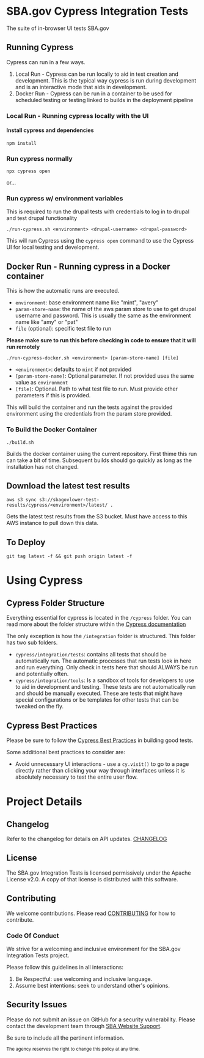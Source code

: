 # SBA.gov Cypress Integration Tests

The suite of in-browser UI tests SBA.gov

## Running Cypress
Cypress can run in a few ways.  

1. Local Run - Cypress can be run locally to aid in test creation and development.  This is the typical way cypress is run during development and is an interactive mode that aids in development.
2. Docker Run - Cypress can be run in a container to be used for scheduled testing or testing linked to builds in the deployment pipeline

### Local Run - Running cypress locally with the UI

#### Install cypress and dependencies

`npm install`

### Run cypress normally
`npx cypress open`

or...

### Run cypress w/ environment variables
This is required to run the drupal tests with credentials to log in to drupal and test drupal functionality

`./run-cypress.sh <environment> <drupal-username> <drupal-password>` 

This will run Cypress using the `cypress open` command to use the Cypress UI for local testing and development.

## Docker Run - Running cypress in a Docker container
This is how the automatic runs are executed.
* `environment`: base environment name like "mint", "avery"
* `param-store-name`: the name of the aws param store to use to get drupal username and password.  This is usually the same as the environment name like "amy" or "pat"
* `file` (optional): specific test file to run

**Please make sure to run this before checking in code to ensure that it will run remotely**

`./run-cypress-docker.sh <environment> [param-store-name] [file]`
* `<environment>`: defaults to `mint` if not provided
* `[param-store-name]`: Optional parameter.  If not provided uses the same value as `environment`  
* `[file]`: Optional.  Path to what test file to run.  Must provide other parameters if this is provided.

This will build the container and run the tests against the provided environment using the credentials from the param store provided.

### To Build the Docker Container
`./build.sh`

Builds the docker container using the current repository.  First thime this run can take a bit of time.  Subsequent builds should go quickly as long as the installation has not changed. 

## Download the latest test results
`aws s3 sync s3://sbagovlower-test-results/cypress/<environment>/latest/ .`

Gets the latest test results from the S3 bucket.  Must have access to this AWS instance to pull down this data.

## To Deploy
`git tag latest -f && git push origin latest -f`

# Using Cypress

## Cypress Folder Structure
Everything essential for cypress is located in the `/cypress` folder.  You can read more about the folder structure within the [Cypress documentation](https://docs.cypress.io/guides/core-concepts/writing-and-organizing-tests.html#Folder-Structure)

The only exception is how the `/integration` folder is structured.  This folder has two sub folders.
* `cypress/integration/tests`: contains all tests that should be automatically run.  The automatic processes that run tests look in here and run everything.  Only check in tests here that should ALWAYS be run and potentially often.
* `cypress/integration/tools`: Is a sandbox of tools for developers to use to aid in development and testing.  These tests are not automatically run and should be manually executed.  These are tests that might have special configurations or be templates for other tests that can be tweaked on the fly.

## Cypress Best Practices
Please be sure to follow the [Cypress Best Practices](https://docs.cypress.io/guides/references/best-practices.html) in building good tests.

Some additional best practices to consider are:
* Avoid unnecessary UI interactions - use a `cy.visit()` to go to a page directly rather than clicking your way through interfaces unless it is absolutely necessary to test the entire user flow.

# Project Details

## Changelog
Refer to the changelog for details on API updates. [CHANGELOG](CHANGELOG.md)

## License
The SBA.gov Integration Tests is licensed permissively under the Apache License v2.0.
A copy of that license is distributed with this software.

## Contributing
We welcome contributions. Please read [CONTRIBUTING](CONTRIBUTING.md) for how to contribute.

### Code Of Conduct

We strive for a welcoming and inclusive environment for the SBA.gov Integration Tests project.

Please follow this guidelines in all interactions:

1. Be Respectful: use welcoming and inclusive language.
2. Assume best intentions: seek to understand other's opinions.

## Security Issues
Please do not submit an issue on GitHub for a security vulnerability. Please contact the development team through [SBA Website Support](mailto:support@us-sba.atlassian.net).

Be sure to include all the pertinent information.

<sub>The agency reserves the right to change this policy at any time.</sub>